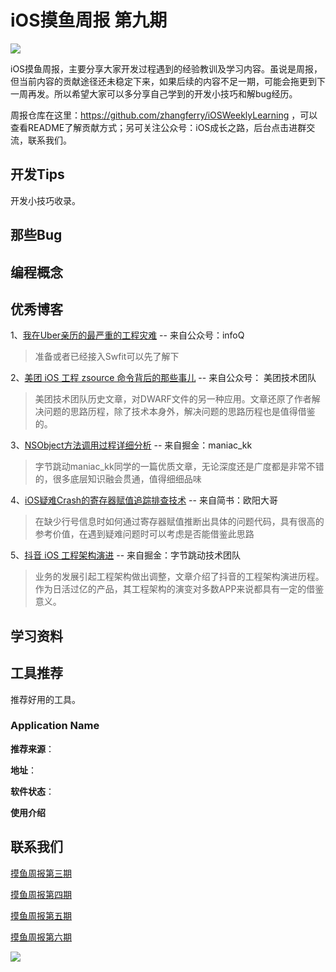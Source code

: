 # iOS摸鱼周报 第九期

![](https://gitee.com/zhangferry/Images/raw/master/gitee/iOS摸鱼周报模板.png)

iOS摸鱼周报，主要分享大家开发过程遇到的经验教训及学习内容。虽说是周报，但当前内容的贡献途径还未稳定下来，如果后续的内容不足一期，可能会拖更到下一周再发。所以希望大家可以多分享自己学到的开发小技巧和解bug经历。

周报仓库在这里：https://github.com/zhangferry/iOSWeeklyLearning ，可以查看README了解贡献方式；另可关注公众号：iOS成长之路，后台点击进群交流，联系我们。

## 开发Tips

开发小技巧收录。



## 那些Bug



## 编程概念



## 优秀博客
1、[我在Uber亲历的最严重的工程灾难](https://mp.weixin.qq.com/s/O1haH28cTr0tkhRAnVZQ6g "我在Uber亲历的最严重的工程灾难") -- 来自公众号：infoQ

>准备或者已经接入Swfit可以先了解下

2、[美团 iOS 工程 zsource 命令背后的那些事儿](https://mp.weixin.qq.com/s/3qcv1NW4-ce87cvAS4Jsxg "美团 iOS 工程 zsource 命令背后的那些事儿") -- 来自公众号： 美团技术团队

>美团技术团队历史文章，对DWARF文件的另一种应用。文章还原了作者解决问题的思路历程，除了技术本身外，解决问题的思路历程也是值得借鉴的。

3、[NSObject方法调用过程详细分析](https://juejin.cn/post/6844904000450478087 "NSObject方法调用过程详细分析") -- 来自掘金：maniac_kk

>字节跳动maniac_kk同学的一篇优质文章，无论深度还是广度都是非常不错的，很多底层知识融会贯通，值得细细品味

4、[iOS疑难Crash的寄存器赋值追踪排查技术](https://www.jianshu.com/p/958d4f109bb0 "iOS疑难Crash的寄存器赋值追踪排查技术") -- 来自简书：欧阳大哥

>在缺少行号信息时如何通过寄存器赋值推断出具体的问题代码，具有很高的参考价值，在遇到疑难问题时可以考虑是否能借鉴此思路

5、[抖音 iOS 工程架构演进](https://juejin.cn/post/6950454120826765325 "抖音 iOS 工程架构演进") -- 来自掘金：字节跳动技术团队

>业务的发展引起工程架构做出调整，文章介绍了抖音的工程架构演进历程。作为日活过亿的产品，其工程架构的演变对多数APP来说都具有一定的借鉴意义。


## 学习资料



## 工具推荐

推荐好用的工具。

### Application Name

**推荐来源**：

**地址**：

**软件状态**：

**使用介绍**



## 联系我们

[摸鱼周报第三期](https://zhangferry.com/2021/01/10/iOSWeeklyLearning_3/)

[摸鱼周报第四期](https://zhangferry.com/2021/01/24/iOSWeeklyLearning_4/)

[摸鱼周报第五期](https://zhangferry.com/2021/02/28/iOSWeeklyLearning_5/)

[摸鱼周报第六期](https://zhangferry.com/2021/03/14/iOSWeeklyLearning_6/)

![](https://gitee.com/zhangferry/Images/raw/master/gitee/wechat_official.png)
